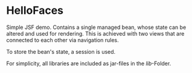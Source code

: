 # HelloFaces

Simple JSF demo. Contains a single managed bean, whose state can be altered and used for 
rendering. This is achieved with two views that are connected to each other via navigation rules.

To store the bean's state, a session is used.

For simplicity, all libraries are included as jar-files in the *lib*-Folder.
